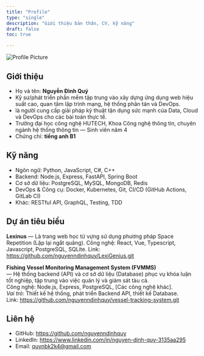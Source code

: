 ```yaml
---
title: "Profile"
type: "single"
description: "Giới thiệu bản thân, CV, kỹ năng"
draft: false
toc: true

---
```

<!-- markdownlint-disable-next-line MD033 -->
<img src=".../images/avatar.png" alt="Profile Picture" class="about-me-image about-me-image--profile" />

## Giới thiệu

- Họ và tên: **Nguyễn Đình Quý**
- Kỹ sư/phát triển phần mềm tập trung vào xây dựng ứng dụng web hiệu suất cao, quan tâm lập trình mạng, hệ thống phân tán và DevOps.
- là người cung cấp giải pháp kỹ thuật tận dụng sức mạnh của Data, Cloud và DevOps cho các bài toán thực tế.
- Trường đại học công nghệ HUTECH, Khoa Công nghệ thông tin, chuyên ngành hệ thống thông tin — Sinh viên năm 4  
- Chứng chỉ: **tiếng anh B1**

## Kỹ năng
- Ngôn ngữ: Python, JavaScript, C#, C++
- Backend: Node.js, Express, FastAPI, Spring Boot
- Cơ sở dữ liệu: PostgreSQL, MySQL, MongoDB, Redis
- DevOps & Công cụ: Docker, Kubernetes, Git, CI/CD (GitHub Actions, GitLab CI)
- Khác: RESTful API, GraphQL, Testing, TDD



## Dự án tiêu biểu

**Lexinus** — Là trang web học từ vựng sử dụng phương pháp Space Repetition (Lặp lại ngắt quãng).
Công nghệ: React, Vue, Typescript, Javascript, PostgreSQL, SQLite.
Link: <https://github.com/nguyenndinhquy/LexiGenius.git>

**Fishing Vessel Monitoring Management System (FVMMS)**  
— Hệ thống backend (API) và cơ sở dữ liệu (Database) phục vụ khóa luận tốt nghiệp, tập trung vào việc quản lý và giám sát tàu cá.  
Công nghệ: Node.js, Express, PostgreSQL, [Các công nghệ khác].  
*Vai trò*: Thiết kế hệ thống, phát triển Backend API, thiết kế Database.  
Link: <https://github.com/nguyenndinhquy/vessel-tracking-system.git>

## Liên hệ

- GitHub: <https://github.com/nguyenndinhquy>  
- LinkedIn: <https://www.linkedin.com/in/nguyen-dinh-quy-3135aa295>  
- Email: <quynbk2k4@gmail.com>
